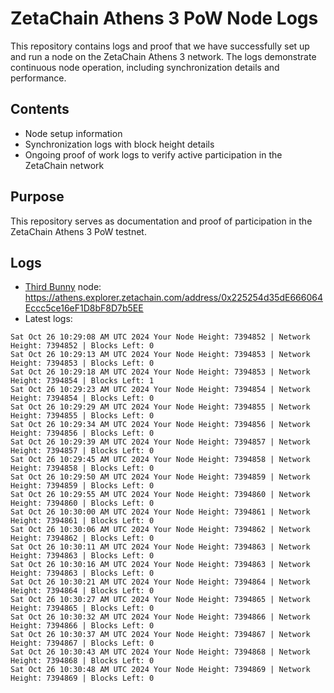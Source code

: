 # ZetaChain Athens 3 PoW Node Logs
This repository contains logs and proof that we have successfully set up and run a node on the ZetaChain Athens 3 network. The logs demonstrate continuous node operation, including synchronization details and performance.

## Contents
- Node setup information
- Synchronization logs with block height details
- Ongoing proof of work logs to verify active participation in the ZetaChain network

## Purpose
This repository serves as documentation and proof of participation in the ZetaChain Athens 3 PoW testnet.

## Logs

- [Third Bunny](https://thirdbunny.xyz/) node: https://athens.explorer.zetachain.com/address/0x225254d35dE666064Eccc5ce16eF1D8bF8D7b5EE
- Latest logs:
```
Sat Oct 26 10:29:08 AM UTC 2024 Your Node Height: 7394852 | Network Height: 7394852 | Blocks Left: 0
Sat Oct 26 10:29:13 AM UTC 2024 Your Node Height: 7394853 | Network Height: 7394853 | Blocks Left: 0
Sat Oct 26 10:29:18 AM UTC 2024 Your Node Height: 7394853 | Network Height: 7394854 | Blocks Left: 1
Sat Oct 26 10:29:23 AM UTC 2024 Your Node Height: 7394854 | Network Height: 7394854 | Blocks Left: 0
Sat Oct 26 10:29:29 AM UTC 2024 Your Node Height: 7394855 | Network Height: 7394855 | Blocks Left: 0
Sat Oct 26 10:29:34 AM UTC 2024 Your Node Height: 7394856 | Network Height: 7394856 | Blocks Left: 0
Sat Oct 26 10:29:39 AM UTC 2024 Your Node Height: 7394857 | Network Height: 7394857 | Blocks Left: 0
Sat Oct 26 10:29:45 AM UTC 2024 Your Node Height: 7394858 | Network Height: 7394858 | Blocks Left: 0
Sat Oct 26 10:29:50 AM UTC 2024 Your Node Height: 7394859 | Network Height: 7394859 | Blocks Left: 0
Sat Oct 26 10:29:55 AM UTC 2024 Your Node Height: 7394860 | Network Height: 7394860 | Blocks Left: 0
Sat Oct 26 10:30:00 AM UTC 2024 Your Node Height: 7394861 | Network Height: 7394861 | Blocks Left: 0
Sat Oct 26 10:30:06 AM UTC 2024 Your Node Height: 7394862 | Network Height: 7394862 | Blocks Left: 0
Sat Oct 26 10:30:11 AM UTC 2024 Your Node Height: 7394863 | Network Height: 7394863 | Blocks Left: 0
Sat Oct 26 10:30:16 AM UTC 2024 Your Node Height: 7394863 | Network Height: 7394863 | Blocks Left: 0
Sat Oct 26 10:30:21 AM UTC 2024 Your Node Height: 7394864 | Network Height: 7394864 | Blocks Left: 0
Sat Oct 26 10:30:27 AM UTC 2024 Your Node Height: 7394865 | Network Height: 7394865 | Blocks Left: 0
Sat Oct 26 10:30:32 AM UTC 2024 Your Node Height: 7394866 | Network Height: 7394866 | Blocks Left: 0
Sat Oct 26 10:30:37 AM UTC 2024 Your Node Height: 7394867 | Network Height: 7394867 | Blocks Left: 0
Sat Oct 26 10:30:43 AM UTC 2024 Your Node Height: 7394868 | Network Height: 7394868 | Blocks Left: 0
Sat Oct 26 10:30:48 AM UTC 2024 Your Node Height: 7394869 | Network Height: 7394869 | Blocks Left: 0
```
